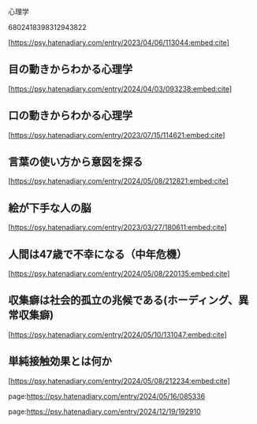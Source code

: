 心理学

6802418398312943822




















[https://psy.hatenadiary.com/entry/2023/04/06/113044:embed:cite]














## 目の動きからわかる心理学











[https://psy.hatenadiary.com/entry/2024/04/03/093238:embed:cite]











## 口の動きからわかる心理学











[https://psy.hatenadiary.com/entry/2023/07/15/114621:embed:cite]















## 言葉の使い方から意図を探る







[https://psy.hatenadiary.com/entry/2024/05/08/212821:embed:cite]























## 絵が下手な人の脳















[https://psy.hatenadiary.com/entry/2023/03/27/180611:embed:cite]















## 人間は47歳で不幸になる（中年危機）











[https://psy.hatenadiary.com/entry/2024/05/08/220135:embed:cite]















## 収集癖は社会的孤立の兆候である(ホーディング、異常収集癖)















[https://psy.hatenadiary.com/entry/2024/05/10/131047:embed:cite]























## 単純接触効果とは何か







[https://psy.hatenadiary.com/entry/2024/05/08/212234:embed:cite]





















































































































































page:https://psy.hatenadiary.com/entry/2024/05/16/085336

page:https://psy.hatenadiary.com/entry/2024/12/19/192910
